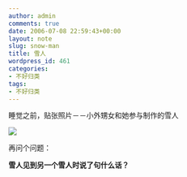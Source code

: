 ```yaml
---
author: admin
comments: true
date: 2006-07-08 22:59:43+00:00
layout: note
slug: snow-man
title: 雪人
wordpress_id: 461
categories:
- 不好归类
tags:
- 不好归类
---
```


睡觉之前，贴张照片－－小外甥女和她参与制作的雪人

![](http://static.flickr.com/30/96729396_6963784e2a.jpg?v=0)

再问个问题：

**雪人见到另一个雪人时说了句什么话？**
